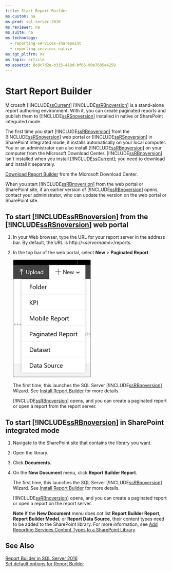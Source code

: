 ```yaml
---
title: Start Report Builder
ms.custom: na
ms.prod: sql-server-2016
ms.reviewer: na
ms.suite: na
ms.technology: 
  - reporting-services-sharepoint
  - reporting-services-native
ms.tgt_pltfrm: na
ms.topic: article
ms.assetid: 8c8c7d2e-b315-418d-bf65-90e7685e4259
---
```

# Start Report Builder
  Microsoft [!INCLUDE[ssCurrent](../../Token/Other/ssCurrent_md.md)] [!INCLUDE[ssRBnoversion](../../Token/Other/ssRBnoversion_md.md)] is a stand\-alone report authoring environment. With it, you can create paginated reports and publish them to [!INCLUDE[ssRSnoversion](../../Token/Other/ssRSnoversion_md.md)] installed in native or SharePoint integrated mode.  
  
 The first time you start [!INCLUDE[ssRBnoversion](../../Token/Other/ssRBnoversion_md.md)] from the [!INCLUDE[ssRSnoversion](../../Token/Other/ssRSnoversion_md.md)] web portal or [!INCLUDE[ssRSnoversion](../../Token/Other/ssRSnoversion_md.md)] in SharePoint integrated mode, it installs automatically on your local computer. You or an administrator can also  install [!INCLUDE[ssRBnoversion](../../Token/Other/ssRBnoversion_md.md)] on your computer from the Microsoft Download Center. [!INCLUDE[ssRBnoversion](../../Token/Other/ssRBnoversion_md.md)] isn't installed when you install [!INCLUDE[ssCurrent](../../Token/Other/ssCurrent_md.md)]; you need to  download and install it separately.  
  
 [Download Report Builder](http://go.microsoft.com/fwlink/?LinkID=219138) from the Microsoft Download Center.  
  
 When you start [!INCLUDE[ssRBnoversion](../../Token/Other/ssRBnoversion_md.md)] from the web portal or SharePoint site, if an earlier version of [!INCLUDE[ssRBnoversion](../../Token/Other/ssRBnoversion_md.md)] opens, contact your administrator, who can update the version on the web portal or SharePoint site.  
  
## To start [!INCLUDE[ssRBnoversion](../../Token/Other/ssRBnoversion_md.md)] from the [!INCLUDE[ssRSnoversion](../../Token/Other/ssRSnoversion_md.md)] web portal  
  
1.  In your Web browser, type the URL for your report server in the address bar. By default, the URL is http:\/\/\<*servername*\>\/reports.  
  
2.  In the top bar of the web portal, select **New** \> **Paginated Report**.  
  
     ![PBI_SSMRP_NewMenu](../../Images/Image/ImageNotContaina/PBI_SSMRP_NewMenu.png "PBI_SSMRP_NewMenu")  
  
     The first time, this launches the SQL Server [!INCLUDE[ssRBnoversion](../../Token/Other/ssRBnoversion_md.md)] Wizard. See [Install Report Builder](../../Topics/TopicNameNotContainA/Install-Report-Builder.md) for more details.  
  
     [!INCLUDE[ssRBnoversion](../../Token/Other/ssRBnoversion_md.md)] opens, and you can create a paginated report or open a report from the report server.  
  
## To start [!INCLUDE[ssRBnoversion](../../Token/Other/ssRBnoversion_md.md)] in SharePoint integrated mode  
  
1.  Navigate to the SharePoint site that contains the library you want.  
  
2.  Open the library.  
  
3.  Click **Documents**.  
  
4.  On the **New Document** menu, click **Report Builder Report**.  
  
     The first time, this launches the SQL Server [!INCLUDE[ssRBnoversion](../../Token/Other/ssRBnoversion_md.md)] Wizard. See [Install Report Builder](../../Topics/TopicNameNotContainA/Install-Report-Builder.md) for more details.  
  
     [!INCLUDE[ssRBnoversion](../../Token/Other/ssRBnoversion_md.md)] opens, and you can create a paginated report or open a report on the report server.  
  
     **Note** If the **New Document** menu does not list **Report Builder Report**, **Report Builder Model**, or **Report Data Source**, their content types need to be added to the SharePoint library. For more information, see [Add Reporting Services Content Types to a SharePoint Library](../../Topics/TopicNameContainA/Add-Reporting-Services-Content-Types-to-a-SharePoint-Library.md).  
  
## See Also  
 [Report Builder in SQL Server 2016](../../Topics/TopicNameNotContainA/Report-Builder-in-SQL-Server-2016.md)   
 [Set default options for Report Builder](../../Topics/TopicNameNotContainA/Set-default-options-for-Report-Builder.md)  
  
  